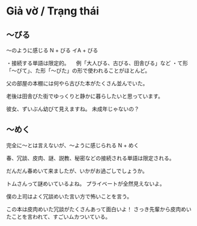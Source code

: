 # Giả vờ / Trạng thái

## 〜びる
〜のように感じる
N + びる イA + びる


・接続する単語は限定的。
　例「大人びる、古びる、田舎びる」など ・て形「〜びて」、た形「〜びた」の形で使われることがほとんど。

父の部屋の本棚には何やら古びた本がたくさん並んでいた。

老後は田舎びた街でゆっくりと静かに暮らしたいと思っています。

彼女、ずいぶん幼びて見えますね。
未成年じゃないの？


## 〜めく
完全に〜とは言えないが、〜ように感じられる
N + めく


春、冗談、皮肉、謎、説教、秘密などの接続される単語は限定される。

だんだん春めいて来ましたが、いかがお過ごしでしょうか。

トムさんって謎めいているよね。
プライベートが全然見えないよ。

僕の上司はよく冗談めいた言い方で怖いことを言う。

この本は皮肉めいた冗談がたくさんあって面白いよ！
さっき先輩から皮肉めいたことを言われて、すごいムカついている。
